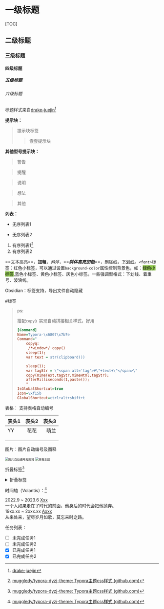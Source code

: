 # 一级标题

[TOC]

## 二级标题

### 三级标题

#### 四级标题

##### 五级标题

###### 六级标题

标题样式来自[drake-juejin](https://github.com/liangjingkanji/DrakeTyporaTheme)[^1]



**提示块：**

> 提示块标签
>
> > 嵌套提示块

**其他型号提示块：**

> <span alt='waring'>警告</span>

> <span alt='alert'>提醒</span>

> <span alt='explain'>说明</span>

> <span alt='idea'>想法</span>

> <span alt='other'>其他</span>

**列表：**

- 无序列表1

- 无序列表2

1. 有序列表1[^2]
2. 有序列表2

==文本高亮==，__加粗__，*斜体*，==***斜体高亮加粗***==，~~删除线~~，<u>下划线</u>。`<font>`标签：<font>红色小标签</font>，可以通过设置`background-color`属性控制背景色，如：<font style="background-color:#8bc34a">绿色小标签</font>,<font title="blue">蓝色小标签</font>、<font title="yellow">黄色小标签</font>、<font title="gray">灰色小标签</font>。一些强调型格式：<span alt="underline">下划线</span>、<span alt="emp">着重号</span>、<span alt="wavy">波浪线</span>。



Obsidian：标签支持，<font title="yellow">导出文件自动隐藏</font>

<span alt='tag'>#标签</span>

> <span alt='explain'>ps:</span>
>
> 搭配`copyQ `实现自动拼接相关样式，<font>好用</font>
>
> ```ini
> [Command]
> Name=Typora-\x6807\x7b7e
> Command="
>     copyq:
>      /*window*/ copy()
>     sleep(1);
>     var text = str(clipboard())
> 
>     sleep(1);
>     var tagStr = \"<span alt='tag'>#\"+text+\"</span>\"
>     copy(mimeText,tagStr,mimeHtml,tagStr);
>     afterMilliseconds(1,paste());
>     "
> IsGlobalShortcut=true
> Icon=\xf15b
> GlobalShortcut=ctrl+alt+shift+t
> ```
>
> 



表格： <font title="gray">支持表格自动编号</font>

| 表头1 | 表头2 | 表头3 |
| :---- | :---: | ----: |
| YY    | 花花  |  萌兰 |
|       |       |       |
|       |       |       |
|       |       |       |

图片：<font title="blue">图片自动编号及图释</font>

<img src="https://cdn.jsdelivr.net/gh/jtcymc/ymc_typora@1.0.1/docs/imgs/shaw-light.png" style="zoom: 67%;" alt="图片自动编号及图释" />

<img src="https://cdn.jsdelivr.net/gh/jtcymc/ymc_typora@1.0.1/docs/imgs/shaw-dark.png" style="zoom: 67%;" alt="黑夜主题" />



折叠标签[^2]

<details>
    <summary>折叠标签</summary>
    青青子衿，悠悠我心
</details>



时间轴（Volantis）：[^2]

<div alt="timeline">
    <div alt="timenode">
        <div alt="meta">2022.9 ~ 2023.6 <a href="#">Xxx</a></div>
        <div alt="body">
            <font>一个人如果走在了时代的前面，他身后的时代会把他抛弃。</font>
        </div>
    </div>
    <div alt="timenode">
        <div alt="meta">19xx.xx ~ 2xxx.xx <a href="#">Axxx</a></div>
        <div alt="body">
            <span alt='tag'>从来处来，望尽岁月如歌，莫忘来时之路。</span>
        </div>
    </div>
</div>



任务列表：

- [ ] 未完成任务1
- [ ] 未完成任务2
- [x] 已完成任务1
- [x] 已完成任务2

[^1]:[drake-juejin](https://github.com/liangjingkanji/DrakeTyporaTheme)
[^2]:[muggledy/typora-dyzj-theme: Typora主题css样式 (github.com)](https://github.com/muggledy/typora-dyzj-theme/tree/master)

